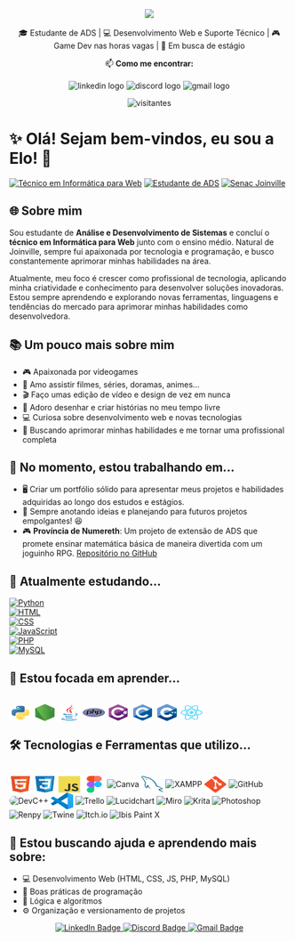 <div align="center">
  <img height="150" src="https://i.postimg.cc/7P34FxZB/redondo.png" />
</div>

  <p align="center">
    🎓 Estudante de ADS | 💻 Desenvolvimento Web e Suporte Técnico | 🎮 Game Dev nas horas vagas | 🚀 Em busca de estágio
  </p>

<p align="center">
  📫 <strong>Como me encontrar:</strong><br><br>
  <a href="https://www.linkedin.com/in/eloizeaiume/" target="_blank" style="text-decoration: none; border: none;">
    <img src="https://img.shields.io/static/v1?message=LinkedIn&logo=linkedin&label=&color=0077B5&logoColor=white&labelColor=&style=flat" height="25" alt="linkedin logo" />
  </a>
  <a href="https://discord.com/users/eloaiume" target="_blank" style="text-decoration: none; border: none;">
    <img src="https://img.shields.io/static/v1?message=Discord&logo=discord&label=&color=5865F2&logoColor=white&labelColor=&style=flat" height="25" alt="discord logo" />
  </a>
  <a href="mailto:eloizeayumi@gmail.com" target="_blank" style="text-decoration: none; border: none;">
    <img src="https://img.shields.io/static/v1?message=Gmail&logo=gmail&label=&color=c14438&logoColor=white&labelColor=&style=flat" height="25" alt="gmail logo" />
  </a>
</p>

<div align="center">
  <img src="https://visitor-badge.laobi.icu/badge?page_id=ATalDaAiume&label=Visitantes&color=6A1B9A&style=for-the-badge" alt="visitantes" />
</div>

# ✨ Olá! Sejam bem-vindos, eu sou a Elo! 👋
[![Técnico em Informática para Web](https://img.shields.io/badge/Técnico-Informática%20para%20Web-blue?style=for-the-badge&logo=Google-Scholar&logoColor=white)]() 
[![Estudante de ADS](https://img.shields.io/badge/Curso-ADS-5D3F6E?style=for-the-badge&logo=OpenAccess&logoColor=white)]()
[![Senac Joinville](https://img.shields.io/badge/Instituição-Senac%20Joinville-orange?style=for-the-badge&logo=Google-Scholar&logoColor=white)](https://www.sc.senac.br/)

## 🌐 Sobre mim
Sou estudante de **Análise e Desenvolvimento de Sistemas** e concluí o **técnico em Informática para Web** junto com o ensino médio. Natural de Joinville, sempre fui apaixonada por tecnologia e programação, e busco constantemente aprimorar minhas habilidades na área.

Atualmente, meu foco é crescer como profissional de tecnologia, aplicando minha criatividade e conhecimento para desenvolver soluções inovadoras. Estou sempre aprendendo e explorando novas ferramentas, linguagens e tendências do mercado para aprimorar minhas habilidades como desenvolvedora.

## 📚 Um pouco mais sobre mim
- 🎮 Apaixonada por videogames
- 🎥 Amo assistir filmes, séries, doramas, animes...
- 🎬 Faço umas edição de vídeo e design de vez em nunca
- 🎨 Adoro desenhar e criar histórias no meu tempo livre
- 💻 Curiosa sobre desenvolvimento web e novas tecnologias
- 🚀 Buscando aprimorar minhas habilidades e me tornar uma profissional completa

## 🔭 No momento, estou trabalhando em...
- 🖥️ Criar um portfólio sólido para apresentar meus projetos e habilidades adquiridas ao longo dos estudos e estágios.
- 📝 Sempre anotando ideias e planejando para futuros projetos empolgantes! 😆
- 🎮 **Província de Numereth**: Um projeto de extensão de ADS que promete ensinar matemática básica de maneira divertida com um joguinho RPG. [Repositório no GitHub](https://github.com/ATalDaAiume/math_rpg)

## 📘 Atualmente estudando...
[![Python](https://img.shields.io/badge/Python-Bootcamp%20da%20DIO-4D4D4D?style=for-the-badge&logo=python&logoColor=white&labelColor=FFD43B)]()  
[![HTML](https://img.shields.io/badge/HTML-Revisão%20e%20Aprofundamento-4D4D4D?style=for-the-badge&logo=html5&logoColor=white&labelColor=E34F26)]()  
[![CSS](https://img.shields.io/badge/CSS-Revisão%20e%20Aprofundamento-4D4D4D?style=for-the-badge&logo=css3&logoColor=white&labelColor=1572B6)]()  
[![JavaScript](https://img.shields.io/badge/JavaScript-Revisão%20e%20Aprofundamento-4D4D4D?style=for-the-badge&logo=javascript&logoColor=white&labelColor=4CAF50)]()  
[![PHP](https://img.shields.io/badge/PHP-Projetos%20Acadêmicos-4D4D4D?style=for-the-badge&logo=php&logoColor=white&labelColor=777BB4)]()  
[![MySQL](https://img.shields.io/badge/MySQL-Projetos%20Acadêmicos-4D4D4D?style=for-the-badge&logo=mysql&logoColor=white&labelColor=4479A1)]()

## 🌱 Estou focada em aprender...
<div style="display: inline_block"><br>
  <img align="center" alt="Python" height="30" width="40" src="https://raw.githubusercontent.com/devicons/devicon/master/icons/python/python-original.svg">
  <img align="center" alt="Node.js" height="30" width="40" src="https://raw.githubusercontent.com/devicons/devicon/master/icons/nodejs/nodejs-original.svg">
  <img align="center" alt="Java" height="30" width="40" src="https://raw.githubusercontent.com/devicons/devicon/master/icons/java/java-original.svg">
  <img align="center" alt="PHP" height="30" width="40" src="https://raw.githubusercontent.com/devicons/devicon/master/icons/php/php-original.svg">
  <img align="center" alt="Csharp" height="30" width="40" src="https://raw.githubusercontent.com/devicons/devicon/master/icons/csharp/csharp-original.svg">
  <img align="center" alt="C" height="30" width="40" src="https://raw.githubusercontent.com/devicons/devicon/master/icons/c/c-original.svg">
  <img align="center" alt="C++" height="30" width="40" src="https://raw.githubusercontent.com/devicons/devicon/master/icons/cplusplus/cplusplus-original.svg">
  <img align="center" alt="React" height="30" width="40" src="https://raw.githubusercontent.com/devicons/devicon/master/icons/react/react-original.svg">
</div>

## 🛠️ Tecnologias e Ferramentas que utilizo...
<div style="display: inline_block"><br>
  <img align="center" alt="HTML" height="30" width="40" src="https://raw.githubusercontent.com/devicons/devicon/master/icons/html5/html5-original.svg">
  <img align="center" alt="CSS" height="30" width="40" src="https://raw.githubusercontent.com/devicons/devicon/master/icons/css3/css3-original.svg">
  <img align="center" alt="JavaScript" height="30" width="40" src="https://raw.githubusercontent.com/devicons/devicon/master/icons/javascript/javascript-original.svg">
  <img align="center" alt="Figma" height="30" width="40" src="https://raw.githubusercontent.com/devicons/devicon/master/icons/figma/figma-original.svg">
  <img align="center" alt="Canva" height="30" width="40" src="https://cdn.jsdelivr.net/gh/devicons/devicon/icons/canva/canva-original.svg">
  <img align="center" alt="MySQL" height="30" width="40" src="https://raw.githubusercontent.com/devicons/devicon/master/icons/mysql/mysql-original.svg">
  <img align="center" alt="XAMPP" height="30" width="40" src="https://cdn.simpleicons.org/xampp/FF4F00">
  <img align="center" alt="Git" height="30" width="40" src="https://raw.githubusercontent.com/devicons/devicon/master/icons/git/git-original.svg">
  <img align="center" alt="GitHub" height="30" width="40" src="https://cdn.simpleicons.org/github/24292F">
  <img align="center" alt="DevC++" height="40" width="40" style="border-radius: 10px;" src="https://styles.redditmedia.com/t5_32raz/styles/communityIcon_yria07xbhfn61.png">
  <img align="center" alt="VSCode" height="30" width="40" src="https://raw.githubusercontent.com/devicons/devicon/master/icons/vscode/vscode-original.svg">
  <img align="center" alt="Trello" height="30" width="40" src="https://cdn.jsdelivr.net/gh/devicons/devicon/icons/trello/trello-plain.svg">
  <img align="center" alt="Lucidchart" height="30" width="40" src="https://images.icon-icons.com/2699/PNG/512/lucidchart_logo_icon_170973.png">
  <img align="center" alt="Miro" height="30" width="40" src="https://cdn.simpleicons.org/miro/3A3A3A">
  <img align="center" alt="Krita" height="30" width="40" src="https://cdn.simpleicons.org/krita/9B59B6">
  <img align="center" alt="Photoshop" height="30" width="40" src="https://upload.wikimedia.org/wikipedia/commons/a/af/Adobe_Photoshop_CC_icon.svg">
  <img align="center" alt="Renpy" height="30" width="40" src="https://cdn.simpleicons.org/renpy/F48FB1">
  <img align="center" alt="Twine" height="40" width="40" src="https://upload.wikimedia.org/wikipedia/commons/thumb/0/0a/Twine_vector_logo.svg/1200px-Twine_vector_logo.svg.png">
  <img align="center" alt="Itch.io" height="30" width="40" src="https://cdn.simpleicons.org/itchdotio/ED1C24">
  <img align="center" alt="Ibis Paint X" height="30" width="40" src="https://img.icons8.com/color/48/000000/ibis-paint-x.png">
</div>

## 🤔 Estou buscando ajuda e aprendendo mais sobre:
- 💻 Desenvolvimento Web (HTML, CSS, JS, PHP, MySQL)
- 📐 Boas práticas de programação
- 🧠 Lógica e algoritmos
- ⚙️ Organização e versionamento de projetos

<p align="center">
  <a href="https://www.linkedin.com/in/eloizeaiume/">
    <img src="https://img.shields.io/badge/-LinkedIn-0077B5?style=flat-square&logo=linkedin&logoColor=white" alt="LinkedIn Badge"/>
  </a>
  <a href="https://discord.gg/APDUQSnb">
    <img src="https://img.shields.io/badge/-Discord-5865F2?style=flat-square&logo=discord&logoColor=white" alt="Discord Badge"/>
  </a>
  <a href="mailto:eloizeayumi@gmail.com">
    <img src="https://img.shields.io/badge/-Gmail-c14438?style=flat-square&logo=gmail&logoColor=white" alt="Gmail Badge"/>
  </a>
</p>
